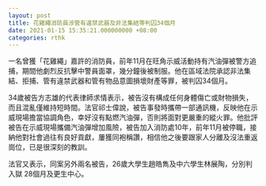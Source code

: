 ```yaml
---
layout: post
title: 花雞繩消防員涉管有違禁武器及非法集結等判囚34個月
date: 2021-01-15 15:35:21.000000000 +08:00
categories: rthk
---
```


一名曾獲「花雞繩」嘉許的消防員，前年11月在旺角示威活動持有汽油彈被警方追捕，期間他劇烈反抗擊中警員面罩，幾分鐘後被制服。他在區域法院承認非法集結、拒捕、管有違禁武器和管有物品意圖損壞財產等罪，被判囚34個月。

34歲被告方志雄的代表律師求情表示，被告沒有構成任何身體傷亡或財物損失，而且混亂僅維持短時間。法官祁士偉說，被告事發時攜帶一部通訊機，反映他在示威現場擔當協調角色，幸好沒有點燃汽油彈，否則將面對更嚴重的縱火罪。他批評被告在示威現場攜備汽油彈增加風險，被告加入消防處10年，前年11月被停職，接納他對社會過往有良好貢獻，屢獲同袍稱讚，相信他之後要跟家人分離及沒法重返崗位，已是很深刻的教訓。

法官又表示，同案另外兩名被告，26歲大學生趙皓雋及中六學生林展陶，分別判入獄 28個月及更生中心。
